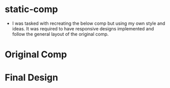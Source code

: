 # static-comp

- I was tasked with recreating the below comp but using my own style and ideas. It was required to have responsive designs implemented and follow the general layout of the original comp.

# Original Comp



# Final Design
